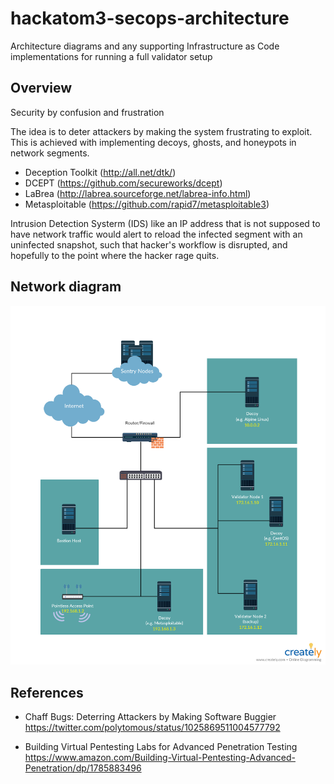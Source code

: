 # hackatom3-secops-architecture
Architecture diagrams and any supporting Infrastructure as Code implementations 
for running a full validator setup

## Overview
Security by confusion and frustration  

The idea is to deter attackers by making the system frustrating to exploit.  
This is achieved with implementing decoys, ghosts, and honeypots in network segments.  
- Deception Toolkit (http://all.net/dtk/)
- DCEPT (https://github.com/secureworks/dcept)
- LaBrea (http://labrea.sourceforge.net/labrea-info.html)
- Metasploitable (https://github.com/rapid7/metasploitable3)

Intrusion Detection Systerm (IDS) like an IP address that is not supposed to 
have network traffic would alert to reload the infected segment with an 
uninfected snapshot, such that hacker's workflow is disrupted, and hopefully to 
the point where the hacker rage quits.

## Network diagram
![Network diagram](hackAtom3-network-diagram.png)

## References
- Chaff Bugs: Deterring Attackers by Making Software Buggier  
https://twitter.com/polytomous/status/1025869511004577792  

- Building Virtual Pentesting Labs for Advanced Penetration Testing  
https://www.amazon.com/Building-Virtual-Pentesting-Advanced-Penetration/dp/1785883496